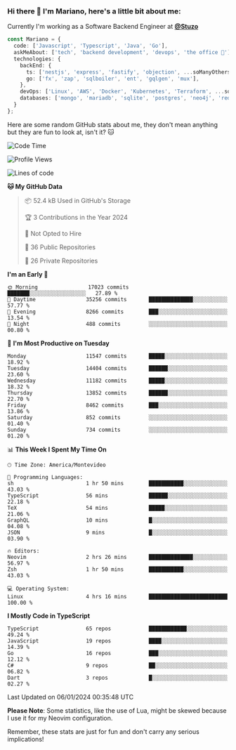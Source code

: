 ### Hi there 👋 I'm Mariano, here's a little bit about me:

Currently I'm working as a Software Backend Engineer at [**@Stuzo**](https://www.stuzo.com/)

```ts
const Mariano = {
  code: ['Javascript', 'Typescript', 'Java', 'Go'],
  askMeAbout: ['tech', 'backend development', 'devops', 'the office 💼'],
  technologies: {
    backEnd: {
      ts: ['nestjs', 'express', 'fastify', 'objection', ...soManyOthersFrameworks],
      go: ['fx', 'zap', 'sqlboiler', 'ent', 'gqlgen', 'mux'],
    },
    devOps: ['Linux', 'AWS', 'Docker', 'Kubernetes', 'Terraform', ...soManyOthersTools],
    databases: ['mongo', 'mariadb', 'sqlite', 'postgres', 'neo4j', 'redis', ...],
  }
};
```

Here are some random GitHub stats about me, they don't mean anything but they are fun to look at, isn't it? 🐱

<!--START_SECTION:waka-->
![Code Time](http://img.shields.io/badge/Code%20Time-1%2C457%20hrs%2059%20mins-blue)

![Profile Views](http://img.shields.io/badge/Profile%20Views-0-blue)

![Lines of code](https://img.shields.io/badge/From%20Hello%20World%20I%27ve%20Written-13.6%20million%20lines%20of%20code-blue)

**🐱 My GitHub Data** 

> 📦 52.4 kB Used in GitHub's Storage 
 > 
> 🏆 3 Contributions in the Year 2024
 > 
> 🚫 Not Opted to Hire
 > 
> 📜 36 Public Repositories 
 > 
> 🔑 26 Private Repositories 
 > 
**I'm an Early 🐤** 

```text
🌞 Morning                17023 commits       ███████░░░░░░░░░░░░░░░░░░   27.89 % 
🌆 Daytime                35256 commits       ██████████████░░░░░░░░░░░   57.77 % 
🌃 Evening                8266 commits        ███░░░░░░░░░░░░░░░░░░░░░░   13.54 % 
🌙 Night                  488 commits         ░░░░░░░░░░░░░░░░░░░░░░░░░   00.80 % 
```
📅 **I'm Most Productive on Tuesday** 

```text
Monday                   11547 commits       █████░░░░░░░░░░░░░░░░░░░░   18.92 % 
Tuesday                  14404 commits       ██████░░░░░░░░░░░░░░░░░░░   23.60 % 
Wednesday                11182 commits       █████░░░░░░░░░░░░░░░░░░░░   18.32 % 
Thursday                 13852 commits       ██████░░░░░░░░░░░░░░░░░░░   22.70 % 
Friday                   8462 commits        ███░░░░░░░░░░░░░░░░░░░░░░   13.86 % 
Saturday                 852 commits         ░░░░░░░░░░░░░░░░░░░░░░░░░   01.40 % 
Sunday                   734 commits         ░░░░░░░░░░░░░░░░░░░░░░░░░   01.20 % 
```


📊 **This Week I Spent My Time On** 

```text
🕑︎ Time Zone: America/Montevideo

💬 Programming Languages: 
sh                       1 hr 50 mins        ███████████░░░░░░░░░░░░░░   43.03 % 
TypeScript               56 mins             ██████░░░░░░░░░░░░░░░░░░░   22.18 % 
TeX                      54 mins             █████░░░░░░░░░░░░░░░░░░░░   21.06 % 
GraphQL                  10 mins             █░░░░░░░░░░░░░░░░░░░░░░░░   04.08 % 
JSON                     9 mins              █░░░░░░░░░░░░░░░░░░░░░░░░   03.90 % 

🔥 Editors: 
Neovim                   2 hrs 26 mins       ██████████████░░░░░░░░░░░   56.97 % 
Zsh                      1 hr 50 mins        ███████████░░░░░░░░░░░░░░   43.03 % 

💻 Operating System: 
Linux                    4 hrs 16 mins       █████████████████████████   100.00 % 
```

**I Mostly Code in TypeScript** 

```text
TypeScript               65 repos            ████████████░░░░░░░░░░░░░   49.24 % 
JavaScript               19 repos            ████░░░░░░░░░░░░░░░░░░░░░   14.39 % 
Go                       16 repos            ███░░░░░░░░░░░░░░░░░░░░░░   12.12 % 
C#                       9 repos             ██░░░░░░░░░░░░░░░░░░░░░░░   06.82 % 
Dart                     3 repos             █░░░░░░░░░░░░░░░░░░░░░░░░   02.27 % 
```




 Last Updated on 06/01/2024 00:35:48 UTC
<!--END_SECTION:waka-->

**Please Note**: Some statistics, like the use of Lua, might be skewed because I use it for my Neovim configuration.

Remember, these stats are just for fun and don't carry any serious implications!

